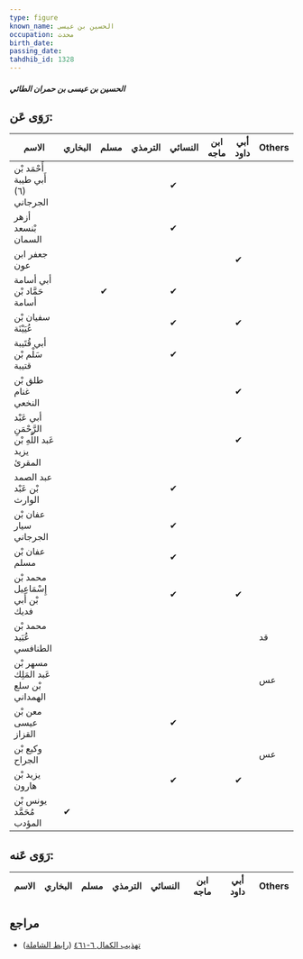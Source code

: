 ```yaml
---
type: figure
known_name: الحسين بن عيسى
occupation: محدث
birth_date:
passing_date:
tahdhib_id: 1328
---
```

##### الحسين بن عيسى بن حمران الطائي

## رَوَى عَن:
| الاسم                                              | البخاري | مسلم | الترمذي | النسائي | ابن ماجه | أبي داود | Others |
| -------------------------------------------------- | ------- | ---- | ------- | ------- | -------- | -------- | ------ |
| أَحْمَد بْن أَبي طيبة (٦) الجرجاني                 |         |      |         | ✔       |          |          |        |
| أزهر بْنسعد السمان                                 |         |      |         | ✔       |          |          |        |
| جعفر ابن عون                                       |         |      |         |         |          | ✔        |        |
| أبي أسامة حَمَّاد بْن أسامة                        |         | ✔    |         | ✔       |          |          |        |
| سفيان بْن عُيَيْنَة                                |         |      |         | ✔       |          | ✔        |        |
| أبي قُتَيبة سَلْم بْن قتيبة                        |         |      |         | ✔       |          |          |        |
| طلق بْن غنام النخعي                                |         |      |         |         |          | ✔        |        |
| أبي عَبْد الرَّحْمَنِ عَبد اللَّهِ بْن يزيد المقرئ |         |      |         |         |          | ✔        |        |
| عبد الصمد بْن عَبْد الوارث                         |         |      |         | ✔       |          |          |        |
| عفان بْن سيار الجرجاني                             |         |      |         | ✔       |          |          |        |
| عفان بْن مسلم                                      |         |      |         | ✔       |          |          |        |
| محمد بْن إِسْمَاعِيل بْن أَبي فديك                 |         |      |         | ✔       |          | ✔        |        |
| محمد بْن عُبَيد الطنافسي                           |         |      |         |         |          |          | قد     |
| مسهر بْن عَبد المَلِك بْن سلع الهمداني             |         |      |         |         |          |          | عس     |
| معن بْن عيسى القزاز                                |         |      |         | ✔       |          |          |        |
| وكيع بْن الجراح                                    |         |      |         |         |          |          | عس     |
| يزيد بْن هارون                                     |         |      |         | ✔       |          | ✔        |        |
| يونس بْن مُحَمَّد المؤدب                           | ✔       |      |         |         |          |          |        |
## رَوَى عَنه:
| الاسم | البخاري | مسلم | الترمذي | النسائي | ابن ماجه | أبي داود | Others |
| ----- | ------- | ---- | ------- | ------- | -------- | -------- | ------ |
## مراجع
- [تهذيب الكمال ٦-٤٦١](obsidian://open?vault=Tahdhib-al-Kamal&file=Figures/١٣٢٨-الحسين%20بن%20عيسى%20بن%20حمران%20الطائي) ([رابط الشاملة](https://shamela.ws/book/3722/3125))